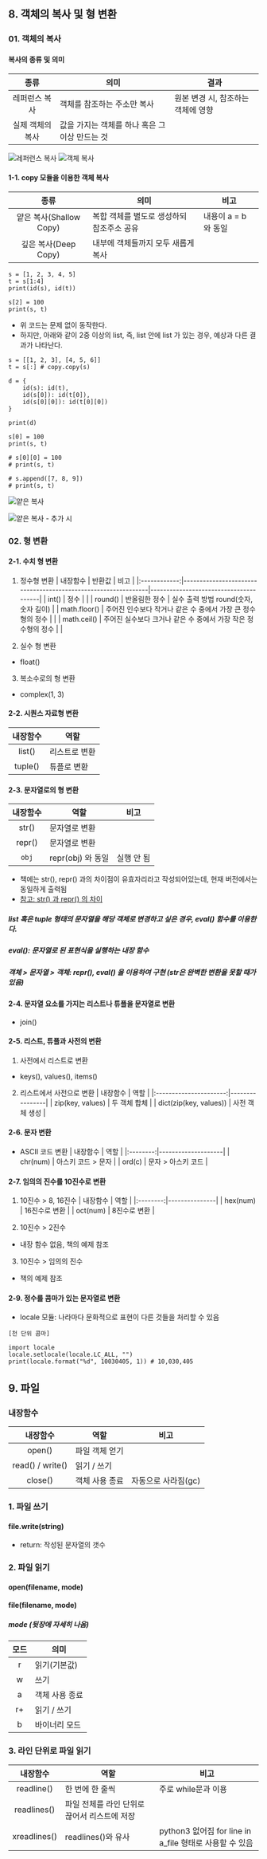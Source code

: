 ## 8. 객체의 복사 및 형 변환
### 01. 객체의 복사
#### 복사의 종류 및 의미
|       종류       | 의미                                           | 결과                               |
|:----------------:|------------------------------------------------|------------------------------------|
| 레퍼런스 복사    | 객체를 참조하는 주소만 복사                    | 원본 변경 시, 참조하는 객체에 영향 |
| 실제 객체의 복사 | 값을 가지는 객체를 하나 혹은 그 이상 만드는 것 |                                   |

![레퍼런스 복사](../image/8-1.PNG)
![객체 복사](../image/8-3.PNG)

#### 1-1. copy 모듈을 이용한 객체 복사
|           종류          | 의미                                               | 비고                 |
|:-----------------------:|----------------------------------------------------|----------------------|
| 얕은 복사(Shallow Copy) | 복합 객체를 별도로 생성하되 참조주소 공유         | 내용이 a = b 와 동일 |
| 깊은 복사(Deep Copy)    | 내부에 객체들까지 모두 새롭게 복사                |                      |

~~~
s = [1, 2, 3, 4, 5]
t = s[1:4]
print(id(s), id(t))

s[2] = 100
print(s, t)
~~~

- 위 코드는 문제 없이 동작한다.
- 하지만, 아래와 같이 2중 이상의 list, 즉, list 안에 list 가 있는 경우, 예상과 다른 결과가 나타난다.
~~~
s = [[1, 2, 3], [4, 5, 6]]
t = s[:] # copy.copy(s)

d = {
    id(s): id(t),
    id(s[0]): id(t[0]),
    id(s[0][0]): id(t[0][0])
}

print(d)

s[0] = 100
print(s, t)

# s[0][0] = 100
# print(s, t)

# s.append([7, 8, 9])
# print(s, t)
~~~

![얕은 복사](../image/1-1.PNG)

![얕은 복사 - 추가 시](../image/1-2.PNG)

### 02. 형 변환
#### 2-1. 수치 형 변환
1. 정수형 변환
|   내장함수   | 반환값                                                        | 비고                                  |
|:------------:|---------------------------------------------------------------|---------------------------------------|
| int()        | 정수                                                          |                                       |
| round()      | 반올림한 정수                                                 | 실수 출력 방법 round(숫자, 숫자 길이) |
| math.floor() | 주어진 인수보다 작거나 같은 수 중에서 가장 큰 정수형의 정수   |                                       |
| math.ceil()  | 주어진 실수보다 크거나 같은 수 중에서 가장 작은 정수형의 정수 |                                       |

2. 실수 형 변환
- float()

3. 복소수로의 형 변환
- complex(1, 3)

#### 2-2. 시퀀스 자료형 변환
| 내장함수 | 역할          |
|:--------:|---------------|
| list()   | 리스트로 변환 |
| tuple()  | 튜플로 변환   |

#### 2-3. 문자열로의 형 변환
| 내장함수 | 역할              | 비고       |
|:--------:|-------------------|------------|
| str()    | 문자열로 변환     |            |
| repr()   | 문자열로 변환     |            |
| `obj`    | repr(obj) 와 동일 | 실행 안 됨 |

- 책에는 str(), repr() 과의 차이점이 유효자리라고 작성되어있는데, 현재 버전에서는 동일하게 출력됨
- [참고: str() 과 repr() 의 차이](http://pinocc.tistory.com/168)

##### list 혹은 tuple 형태의 문자열을 해당 객체로 변경하고 싶은 경우, eval() 함수를 이용한다.
##### eval(): 문자열로 된 표현식을 실행하는 내장 함수
##### 객체 > 문자열 > 객체: repr(), eval() 을 이용하여 구현 (str은 완벽한 변환을 못할 때가 있음)

#### 2-4. 문자열 요소를 가지는 리스트나 튜플을 문자열로 변환
- join()

#### 2-5. 리스트, 튜플과 사전의 변환
1. 사전에서 리스트로 변환
- keys(), values(), items()

2. 리스트에서 사전으로 변환
|        내장함수        | 역할           |
|:----------------------:|----------------|
| zip(key, values)       | 두 객체 합체   |
| dict(zip(key, values)) | 사전 객체 생성 |

#### 2-6. 문자 변환
- ASCII 코드 변환
| 내장함수 | 역할               |
|:--------:|--------------------|
| chr(num) | 아스키 코드 > 문자 |
| ord(c)   | 문자 > 아스키 코드 |

#### 2-7. 임의의 진수를 10진수로 변환
1. 10진수 > 8, 16진수
| 내장함수 | 역할          |
|:--------:|---------------|
| hex(num) | 16진수로 변환 |
| oct(num) | 8진수로 변환  |

2. 10진수 > 2진수
- 내장 함수 없음, 책의 예제 참조

3. 10진수 > 임의의 진수
- 책의 예제 참조

#### 2-9. 정수를 콤마가 있는 문자열로 변환
- locale 모듈: 나라마다 문화적으로 표현이 다른 것들을 처리할 수 있음

~~~
[천 단위 콤마]

import locale
locale.setlocale(locale.LC_ALL, "")
print(locale.format("%d", 10030405, 1)) # 10,030,405
~~~

## 9. 파일
### 내장함수
|     내장함수     | 역할           | 비고                |
|:----------------:|----------------|---------------------|
| open()           | 파일 객체 얻기 |                     |
| read() / write() | 읽기 / 쓰기    |                     |
| close()          | 객체 사용 종료 | 자동으로 사라짐(gc) |

### 1. 파일 쓰기
#### file.write(string)
- return: 작성된 문자열의 갯수

### 2. 파일 읽기
#### open(filename, mode)
#### file(filename, mode)
##### mode (뒷장에 자세히 나옴)
| 모드 | 의미           |
|:----:|----------------|
| r    | 읽기(기본값)   |
| w    | 쓰기           |
| a    | 객체 사용 종료 |
| r+   | 읽기 / 쓰기    |
| b    | 바이너리 모드  |

### 3. 라인 단위로 파일 읽기
|   내장함수   | 역할                                         | 비고                                                    |
|:------------:|----------------------------------------------|---------------------------------------------------------|
| readline()   | 한 번에 한 줄씩                              | 주로 while문과 이용                                     |
| readlines()  | 파일 전체를 라인 단위로 끊어서 리스트에 저장 |                                                         |
| xreadlines() | readlines()와 유사                           | python3 없어짐 for line in a_file 형태로 사용할 수 있음 |